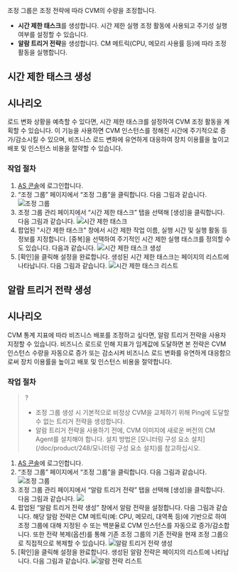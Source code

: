 조정 그룹은 조정 전략에 따라 CVM의 수량을 조정합니다.
- **시간 제한 태스크**를 생성합니다. 시간 제한 실행 조정 활동에 사용되고 주기성 실행 여부를 설정할 수 있습니다.
- **알람 트리거 전략**을 생성합니다. CM 메트릭(CPU, 메모리 사용률 등)에 따라 조정 활동을 실행합니다.

## 시간 제한 태스크 생성

## 시나리오

로드 변화 상황을 예측할 수 있다면, 시간 제한 태스크를 설정하여 CVM 조정 활동을 계획할 수 있습니다. 이 기능을 사용하면 CVM 인스턴스를 정해진 시간에 주기적으로 증가/감소시킬 수 있으며, 비즈니스 로드 변화에 유연하게 대응하여 장치 이용률을 높이고 배포 및 인스턴스 비용을 절약할 수 있습니다.

### 작업 절차

1. [AS 콘솔](https://console.cloud.tencent.com/autoscaling)에 로그인합니다.
2. “조정 그룹” 페이지에서 “조정 그룹”을 클릭합니다. 다음 그림과 같습니다.
![조정 그룹](https://main.qcloudimg.com/raw/d6e81e4df05c1c8e77368c50b765a55a.png)
3. 조정 그룹 관리 페이지에서 “시간 제한 태스크” 탭을 선택해 [생성]을 클릭합니다. 다음 그림과 같습니다.
![시간 제한 태스크](https://main.qcloudimg.com/raw/9ed7c9dbfc82035a82136f5f215cc12a.png)
4. 팝업된 "시간 제한 태스크" 창에서 시간 제한 작업 이름, 실행 시간 및 실행 활동 등 정보를 지정합니다. [중복]을 선택하여 주기적인 시간 제한 실행 태스크를 정의할 수도 있습니다. 다음과 같습니다.
![시간 제한 태스크 생성](https://main.qcloudimg.com/raw/5ebba7a45ab3db576eb3d8fd92246cfe.png)
5. [확인]을 클릭해 설정을 완료합니다. 생성된 시간 제한 태스크는 페이지의 리스트에 나타납니다. 다음 그림과 같습니다.
![시간 제한 태스크 리스트](https://main.qcloudimg.com/raw/f21339e4d6650929e4b69ff61ce371e5.png)

## 알람 트리거 전략 생성

## 시나리오

CVM 통계 지표에 따라 비즈니스 배포를 조정하고 싶다면, 알람 트리거 전략을 사용자 지정할 수 있습니다. 비즈니스 로드로 인해 지표가 임계값에 도달하면 본 전략은 CVM 인스턴스 수량을 자동으로 증가 또는 감소시켜 비즈니스 로드 변화를 유연하게 대응함으로써 장치 이용률을 높이고 배포 및 인스턴스 비용을 절약합니다.

### 작업 절차

>?
> - 조정 그룹 생성 시 기본적으로 비정상 CVM을 교체하기 위해 Ping에 도달할 수 없는 트리거 전략을 생성합니다.
> - 알람 트리거 전략을 사용하기 전에, CVM 이미지에 새로운 버전의 CM Agent를 설치해야 합니다. 설치 방법은 [모니터링 구성 요소 설치](/doc/product/248/모니터링 구성 요소 설치)를 참고하십시오.

1. [AS 콘솔](https://console.cloud.tencent.com/autoscaling)에 로그인합니다.
2. “조정 그룹” 페이지에서 “조정 그룹”을 클릭합니다. 다음 그림과 같습니다.
![조정 그룹](https://main.qcloudimg.com/raw/d6e81e4df05c1c8e77368c50b765a55a.png)
3. 조정 그룹 관리 페이지에서 “알람 트리거 전략” 탭을 선택해 [생성]을 클릭합니다. 다음 그림과 같습니다.
![](https://main.qcloudimg.com/raw/2fac8567b4042a2c65c1906ae8f8396d.png)
4. 팝업된 “알람 트리거 전략 생성” 창에서 알람 전략을 설정합니다. 다음 그림과 같습니다.
해당 알람 전략은 CM 메트릭(예: CPU, 메모리, 대역폭 등)에 기반으로 하여 조정 그룹에 대해 지정된 수 또는 백분율로 CVM 인스턴스를 자동으로 증가/감소합니다. 또한 전략 복제(옵션)를 통해 기존 조정 그룹의 기존 전략을 현재 조정 그룹으로 직접적으로 복제할 수 있습니다.
![알람 트리거 전략 생성](https://main.qcloudimg.com/raw/41c7c0f95256e5b8492dc58826d13cd4.png)
5. [확인]을 클릭해 설정을 완료합니다. 생성된 알람 전략은 페이지의 리스트에 나타납니다. 다음 그림과 같습니다.
![알람 전략 리스트](https://main.qcloudimg.com/raw/3b2af877848e11c337901172055ba466.png)




